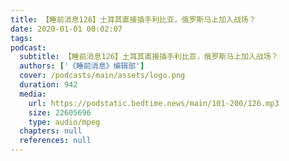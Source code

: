 ```yaml
---
title: 【睡前消息126】土耳其直接插手利比亚，俄罗斯马上加入战场？
date: 2020-01-01 00:02:07
tags:
podcast:
  subtitle: 【睡前消息126】土耳其直接插手利比亚，俄罗斯马上加入战场？
  authors: ['《睡前消息》编辑部']
  cover: /podcasts/main/assets/logo.png
  duration: 942
  media:
    url: https://podstatic.bedtime.news/main/101-200/126.mp3
    size: 22605696
    type: audio/mpeg
  chapters: null
  references: null
---
```

